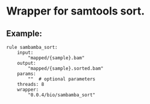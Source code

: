 # Wrapper for samtools sort.

## Example:

```
rule sambamba_sort:
    input:
        "mapped/{sample}.bam"
    output:
        "mapped/{sample}.sorted.bam"
    params:
        ""  # optional parameters
    threads: 8
    wrapper:
        "0.0.4/bio/sambamba_sort"
```
